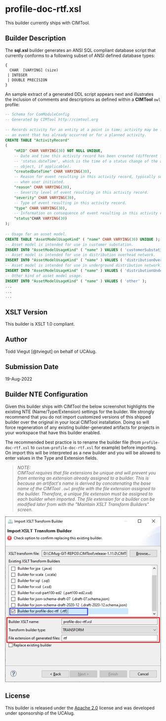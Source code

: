 # profile-doc-rtf.xsl

This builder currently ships with CIMTool.

## Builder Description

The **sql.xsl** builder generates an ANSI SQL compliant database script that currently conforms to a following subset of ANSI defined database types:

```
{
  CHAR  [VARYING] (size)
 | INTEGER
 | DOUBLE PRECISION
}
```

An sample extract of a generated DDL script appears next and illustrates the inclusion of comments and descriptions as defined within a **CIMTool** ```owl``` profile:

``` sql
-- Schema for ComModuleConfig
-- Generated by CIMTool http://cimtool.org

-- Records activity for an entity at a point in time; activity may be for
-- an event that has already occurred or for a planned activity.
CREATE TABLE "ActivityRecord"
(
    "mRID" CHAR VARYING(30) NOT NULL UNIQUE,
    -- Date and time this activity record has been created (different from the
    -- 'status.dateTime', which is the time of a status change of the associated
    -- object, if applicable).
    "createdDateTime" CHAR VARYING(30),
    -- Reason for event resulting in this activity record, typically supplied
    -- when user initiated.
    "reason" CHAR VARYING(30),
    -- Severity level of event resulting in this activity record.
    "severity" CHAR VARYING(30),
    -- Type of event resulting in this activity record.
    "type" CHAR VARYING(30),
    -- Information on consequence of event resulting in this activity record.
    "status"CHAR VARYING(30)
);

-- Usage for an asset model.
CREATE TABLE "AssetModelUsageKind" ( "name" CHAR VARYING(30) UNIQUE );
-- Asset model is intended for use in customer substation.
INSERT INTO "AssetModelUsageKind" ( "name" ) VALUES ( 'customerSubstation' );
-- Asset model is intended for use in distribution overhead network.
INSERT INTO "AssetModelUsageKind" ( "name" ) VALUES ( 'distributionOverhead' );
-- Asset model is intended for use in underground distribution network.
INSERT INTO "AssetModelUsageKind" ( "name" ) VALUES ( 'distributionUnderground' );
-- Other kind of asset model usage.
INSERT INTO "AssetModelUsageKind" ( "name" ) VALUES ( 'other' );
...
...
...
```

## XSLT Version

This builder is XSLT 1.0 compliant.

## Author

Todd Viegut [@tviegut] on behalf of UCAIug.

## Submission Date

19-Aug-2022

## Builder NTE Configuration

Given this builder ships with CIMTool the below screenshot highlights the existing NTE (Name/Type/Extension) settings for the builder.  We strongly recommend that you do not import customized versions of this shipped builder over the original in your local CIMTool installation. Doing so will force regeneration of any existing builder-generated artifacts for projects in your workspace that have this builder enabled.

The recommended best practice is to rename the builder file  (from ```profile-doc-rtf.xsl``` to ```custom-profile-doc-rtf.xsl``` for example) before importing. On import this will be interpreted as a new builder and you will be allowed to enter values in the Type and Extension fields.

>*NOTE: </br>CIMTool requires that file extensions be unique and will prevent you from entering an extension already assigned to a builder. This is because an artifact's name is derived by concatenating the base name of the CIMTool ```.owl``` profile with the file extension assigned to the builder. Therefore, a unique file extension must be assigned to each builder when imported. The file extension for a builder can be modified later from with the "Maintain XSLT Transform Builders" screen.*

![image](import-builder.png)

## License

This builder is released under the [Apache 2.0](../../LICENSE) license and was developed under sponsorship of the UCAIug.
